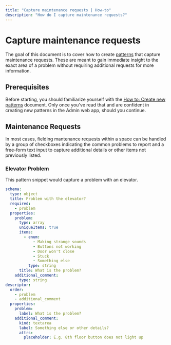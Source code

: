 ```yaml
---
title: "Capture maintenance requests | How-to"
description: "How do I capture maintenance requests?"
---
```


# Capture maintenance requests

The goal of this document is to cover how to create [patterns](/refenrence/patterns/) that capture maintenance requests. These are meant to gain immediate insight to the exact area of a problem without requiring additional requests for more information.

## Prerequisites

Before starting, you should familiarize yourself with the [How to: Create new patterns](/how-to/create-new-patterns/) document. Only once you've read that and are confident in creating new patterns in the Admin web app, should you continue.

## Maintenance Requests

In most cases, fielding mantenance requests within a space can be handled by a group of checkboxes indicating the common problems to report and a free-form text input to capture additional details or other items not previously listed.

### Elevator Problem

This pattern snippet would capture a problem with an elevator.

```yaml
schema:
  type: object
  title: Problem with the elevator?
  required:
    - problem
  properties:
    problem:
      type: array
      uniqueItems: true
      items:
        - enum:
            - Making strange sounds
            - Buttons not working
            - Door won't close
            - Stuck
            - Something else
          type: string
      title: What is the problem?
    additional_comment:
      type: string
descriptor:
  order:
    - problem
    - additional_comment
  properties:
    problem:
      label: What is the problem?
    additional_comment:
      kind: textarea
      label: Something else or other details?
      attrs:
        placeholder: E.g. 8th floor button does not light up
```

<CaptionedImage
  src="/images/how-tos/capture-elevator.png"
  alt="Capture elevator maintenance request."
  width="85%"
/>

